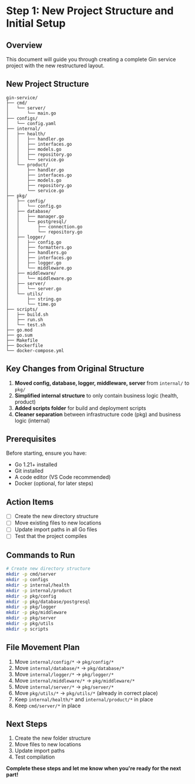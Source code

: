 # Step 1: New Project Structure and Initial Setup

## Overview
This document will guide you through creating a complete Gin service project with the new restructured layout.

## New Project Structure
```
gin-service/
├── cmd/
│   └── server/
│       └── main.go
├── configs/
│   └── config.yaml
├── internal/
│   ├── health/
│   │   ├── handler.go
│   │   ├── interfaces.go
│   │   ├── models.go
│   │   ├── repository.go
│   │   └── service.go
│   └── product/
│       ├── handler.go
│       ├── interfaces.go
│       ├── models.go
│       ├── repository.go
│       └── service.go
├── pkg/
│   ├── config/
│   │   └── config.go
│   ├── database/
│   │   ├── manager.go
│   │   └── postgresql/
│   │       ├── connection.go
│   │       └── repository.go
│   ├── logger/
│   │   ├── config.go
│   │   ├── formatters.go
│   │   ├── handlers.go
│   │   ├── interfaces.go
│   │   ├── logger.go
│   │   └── middleware.go
│   ├── middleware/
│   │   └── middleware.go
│   ├── server/
│   │   └── server.go
│   └── utils/
│       ├── string.go
│       └── time.go
├── scripts/
│   ├── build.sh
│   ├── run.sh
│   └── test.sh
├── go.mod
├── go.sum
├── Makefile
├── Dockerfile
└── docker-compose.yml
```

## Key Changes from Original Structure
1. **Moved config, database, logger, middleware, server** from `internal/` to `pkg/`
2. **Simplified internal structure** to only contain business logic (health, product)
3. **Added scripts folder** for build and deployment scripts
4. **Cleaner separation** between infrastructure code (pkg) and business logic (internal)

## Prerequisites
Before starting, ensure you have:
- Go 1.21+ installed
- Git installed
- A code editor (VS Code recommended)
- Docker (optional, for later steps)

## Action Items
- [ ] Create the new directory structure
- [ ] Move existing files to new locations
- [ ] Update import paths in all Go files
- [ ] Test that the project compiles

## Commands to Run
```bash
# Create new directory structure
mkdir -p cmd/server
mkdir -p configs
mkdir -p internal/health
mkdir -p internal/product
mkdir -p pkg/config
mkdir -p pkg/database/postgresql
mkdir -p pkg/logger
mkdir -p pkg/middleware
mkdir -p pkg/server
mkdir -p pkg/utils
mkdir -p scripts
```

## File Movement Plan
1. Move `internal/config/*` → `pkg/config/*`
2. Move `internal/database/*` → `pkg/database/*`
3. Move `internal/logger/*` → `pkg/logger/*`
4. Move `internal/middleware/*` → `pkg/middleware/*`
5. Move `internal/server/*` → `pkg/server/*`
6. Move `pkg/utils/*` → `pkg/utils/*` (already in correct place)
7. Keep `internal/health/*` and `internal/product/*` in place
8. Keep `cmd/server/*` in place

## Next Steps
1. Create the new folder structure
2. Move files to new locations
3. Update import paths
4. Test compilation

**Complete these steps and let me know when you're ready for the next part!**
